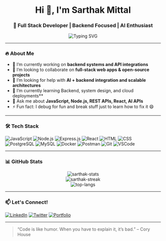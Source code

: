 <h1 align="center">Hi 👋, I'm Sarthak Mittal</h1>
<h3 align="center">🚀 Full Stack Developer | Backend Focused | AI Enthusiast</h3>

<p align="center">
  <img src="https://readme-typing-svg.demolab.com?font=Fira+Code&size=22&pause=1000&center=true&width=435&lines=Passionate+Full+Stack+Developer;Exploring+AI+%26+Backend+Systems;Always+Learning+%26+Building" alt="Typing SVG" />
</p>

---

### 🔥 About Me
- 🔭 I’m currently working on **backend systems and API integrations**
- 👯 I’m looking to collaborate on **full-stack web apps & open-source projects**
- 🤝 I’m looking for help with **AI + backend integration and scalable architectures**
- 🌱 I’m currently learning Backend, system design, and cloud deployments**
- 💬 Ask me about **JavaScript, Node.js, REST APIs, React, AI APIs**
- ⚡ Fun fact: I debug for fun and break stuff just to learn how to fix it 😄

---

### 🛠️ Tech Stack

![JavaScript](https://img.shields.io/badge/JavaScript-F7DF1E?style=flat&logo=javascript&logoColor=black)
![Node.js](https://img.shields.io/badge/Node.js-339933?style=flat&logo=node.js&logoColor=white)
![Express.js](https://img.shields.io/badge/Express.js-000000?style=flat&logo=express&logoColor=white)
![React](https://img.shields.io/badge/React-20232A?style=flat&logo=react&logoColor=61DAFB)
![HTML](https://img.shields.io/badge/HTML5-E34F26?style=flat&logo=html5&logoColor=white)
![CSS](https://img.shields.io/badge/CSS3-1572B6?style=flat&logo=css3&logoColor=white)
![PostgreSQL](https://img.shields.io/badge/PostgreSQL-316192?style=flat&logo=postgresql&logoColor=white)
![MySQL](https://img.shields.io/badge/MySQL-4479A1?style=flat&logo=mysql&logoColor=white)
![Docker](https://img.shields.io/badge/Docker-2496ED?style=flat&logo=docker&logoColor=white)
![Postman](https://img.shields.io/badge/Postman-FF6C37?style=flat&logo=postman&logoColor=white)
![Git](https://img.shields.io/badge/Git-F05032?style=flat&logo=git&logoColor=white)
![VSCode](https://img.shields.io/badge/VSCode-007ACC?style=flat&logo=visual-studio-code&logoColor=white)

---

### 📊 GitHub Stats

<p align="center">
  <img src="https://github-readme-stats.vercel.app/api?username=iam-sarthak&show_icons=true&theme=tokyonight" alt="sarthak-stats" />
  <br />
  <img src="https://github-readme-streak-stats.herokuapp.com?user=iam-sarthak&theme=tokyonight&hide_border=true" alt="sarthak-streak" />
  <br />
  <img src="https://github-readme-stats.vercel.app/api/top-langs/?username=iam-sarthak&layout=compact&theme=tokyonight" alt="top-langs" />
</p>

---

### 📫 Let's Connect!

[![LinkedIn](https://img.shields.io/badge/LinkedIn-blue?style=flat&logo=linkedin&logoColor=white)](https://www.linkedin.com/in/sarthak-mittal-/)
[![Twitter](https://img.shields.io/badge/Twitter-1DA1F2?style=flat&logo=twitter&logoColor=white)](https://x.com/sarmittal)
[![Portfolio](https://img.shields.io/badge/Portfolio-000000?style=flat&logo=github&logoColor=white)](https://sarmittal.netlify.app/)

---

> “Code is like humor. When you have to explain it, it’s bad.” – Cory House

